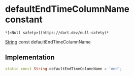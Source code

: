 


# defaultEndTimeColumnName constant




    *[<Null safety>](https://dart.dev/null-safety)*


[String](https://api.flutter.dev/flutter/dart-core/String-class.html) const defaultEndTimeColumnName
  







## Implementation

```dart
static const String defaultEndTimeColumnName = 'end';


```







